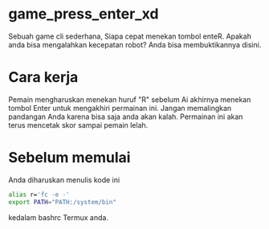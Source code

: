 # game_press_enter_xd

Sebuah game cli sederhana, Siapa cepat menekan tombol enteR. Apakah anda bisa mengalahkan kecepatan robot? Anda bisa membuktikannya disini.

# Cara kerja

Pemain mengharuskan menekan huruf "R" sebelum Ai akhirnya menekan tombol Enter untuk mengakhiri permainan ini. Jangan memalingkan pandangan Anda karena bisa saja anda akan kalah. Permainan ini akan terus mencetak skor sampai pemain lelah.

# Sebelum memulai

Anda diharuskan menulis kode ini
```sh
alias r='fc -e -'
export PATH="PATH:/system/bin"
```
kedalam bashrc Termux anda.


